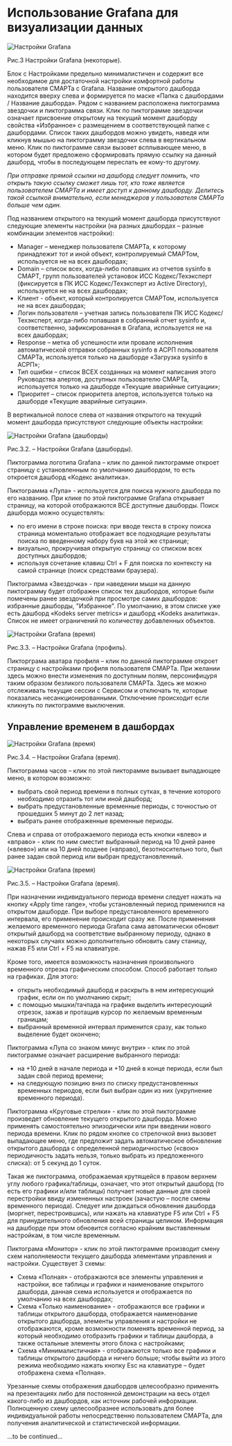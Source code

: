 # Использование Grafana для визуализации данных

<img src="img/01_edited_top_2.png" alt="Настройки Grafana" align=top>

Рис.3 Настройки Grafana (некоторые).

Блок с Настройками предельно минималистичен и содержит все необходимое для достаточной настройки комфортной работы пользователя СМАРТа с Grafana. Название открытого дашборда находится вверху слева и формируется по маске «Папка с дашбордами / Название дашборда». 
Рядом с названием расположена пиктограмма звездочки и пиктограмма связи. 
Клик по пиктограмме звездочки означает присвоение открытому на текущий момент дашборду свойства «Избранное» с размещением в соответствующей папке с дашбордами. Список таких дашбордов можно увидеть, наведя или кликнув мышью на пиктограмму звездочки слева в вертикальном меню.
Клик по пиктограмме связи вызовет всплывающее меню, в котором будет предложено сформировать прямую ссылку на данный дашборд, чтобы в последующем переслать ее кому-то другому.

_При отправке прямой ссылки на дашборд следует помнить, что открыть такую ссылку сможет лишь тот, кто тоже является пользователем СМАРТа и имеет доступ к данному дашборду. Делитесь такой ссылкой внимательно, если менеджеров у пользователя СМАРТа больше чем один._

Под названием открытого на текущий момент дашборда присутствуют следующие элементы настройки (на разных дашбордах – разные комбинации элементов настройки):
- Manager – менеджер пользователя СМАРТа, к которому принадлежит тот и иной объект, контролируемый СМАРТом, используется не на всех дашбордах;
- Domain – список всех, когда-либо попавших из отчетов sysinfo в СМАРТ, групп пользователей установок ИСС Кодекс/Техэксперт (фиксируется в ПК ИСС Кодекс/Техэксперт из Active Directory), используется не на всех дашбордах;
- Клиент - объект, который контролируется СМАРТом, используется не на всех дашбордах;
- Логин пользователя – учетная запись пользователя ПК ИСС Кодекс/Техэксперт, когда-либо попавшая в собранный отчет sysinfo и, соответственно, зафиксированная в Grafana, используется не на всех дашбордах;
- Response – метка об успешности или провале исполнения автоматической отправки собранных sysinfo в АСРП пользователя СМАРТа, используется только на дашборде «Загрузка sysinfo в АСРП»;
- Тип ошибки – список ВСЕХ созданных на момент написания этого Руководства алертов, доступных пользователю СМАРТа, используется только на дашборде «Текущие аварийные ситуации»;
- Приоритет – список приоритета алертов, используется только на дашборде «Текущие аварийные ситуации».

В вертикальной полосе слева от названия открытого на текущий момент дашборда присутствуют следующие объекты настройки:


<img src="img/dashboards.JPG" alt="Настройки Grafana (дашборды)" align=top>

Рис.3.2. – Настройки Grafana (дашборды).

Пиктограмма логотипа Grafana – клик по данной пиктограмме откроет страницу с установленным по умолчанию дашбордом, то есть откроется дашборд «Кодекс аналитика».

Пиктограмма «Лупа» - используется для поиска нужного дашборда по его названию. При клике по этой пиктограмме Grafana открывает страницу, на которой отображаются ВСЕ доступные дашборды. Поиск дашборда можно осуществлять: 
- по его имени в строке поиска: при вводе текста в строку поиска страница моментально отображает все подходящие результаты поиска по введенному набору букв на этой же странице;
- визуально, прокручивая открытую страницу со списком всех доступных дашбордов;
- используя сочетание клавиш Ctrl + F для поиска по контексту на самой странице (поиск средствами браузера).

Пиктограмма «Звездочка» - при наведении мыши на данную пиктограмму будет отображен список тех дашбордов, которые были помечены ранее звездочкой при просмотре самих дашбордов: избранные дашборды, "Избранное". По умолчанию, в этом списке уже есть дашборд «Kodeks server metrics» и дашборд «Kodeks аналитика». Список не имеет ограничений по количеству добавленных объектов.


<img src="img/profile.JPG" alt="Настройки Grafana (время)" align=top>

Рис.3.3. – Настройки Grafana (профиль).

Пикторграма аватара профиля – клик по данной пиктограмме откроет страницу с настройками профиля пользователя СМАРТа. 
При желании здесь можно внести изменения по доступным полям, персонифицуря таким образом безликого пользователя СМАРТа. Здесь же можно отслеживать текущие сессии с Сервисом и отключать те, которые показались несанкционированными. Отключение происходит если кликнуть по пиктограмме выключения.

## Управление временем в дашбордах

<img src="img/time.JPG" alt="Настройки Grafana (время)" align=top>

Рис.3.4. – Настройки Grafana (время).

Пиктограмма часов – клик по этой пикторамме вызывает выпадающее меню, в котором возможно:
- выбрать свой период времени в полных сутках, в течение которого необходимо отразить тот или иной дашборд;
- выбрать предустановленные временные периоды, с точностью от прошедших 5 минут до 2 лет назад;
- выбрать ранее отображенные временные периоды.

Слева и справа от отображаемого периода есть кнопки «влево» и «вправо» - клик по ним сместит выбранный период на 10 дней ранее («влево») или на 10 дней позднее («вправо), безотносительно того, был ранее задан свой период или выбран предустановленный.


<img src="img/time_2.png" alt="Настройки Grafana (время)" align=top>

Рис.3.5. – Настройки Grafana (время).

При назначении индивидуального периода времени следует нажать на кнопку «Apply time range», чтобы установленный период применился на открытом дашборде. 
При выборе предустановленного временного интервала, его применение происходит сразу же.
После применения желаемого временного периода Grafana сама автоматически обновит открытый дашборд на соответствие выбранному периоду, однако в некоторых случаях можно дополнительно обновить саму станицу, нажав F5 или Ctrl + F5 на клавиатуре.

Кроме того, имеется возможность назначения произвольного временного отрезка графическим способом. Способ работает только на графиках. Для этого:
- открыть необходимый дашборд и раскрыть в нем интересующий график, если он по умолчанию скрыт;
- с помощью мышки/тачпада на графике выделить интересующий отрезок, зажав и протащив курсор по желаемым временным границам;
- выбранный временной интервал применится сразу, как только выделение будет окончено;

Пиктограмма «Лупа со знаком минус внутри» - клик по этой пиктограмме означает расширение выбранного периода:
- на +10 дней в начале периода и +10 дней в конце периода, если был задан свой период времени;
- на следующую позицию вниз по списку предустановленных временных периодов, если был выбран один из них (укрупнение временного периода).

Пиктограмма «Круговые стрелки» - клик по этой пиктограмме произведет обновление текущего открытого дашборда. Можно применять самостоятельно эпизодически или при введении нового периода времени. Клик по рядом кнопке со стрелочкой вниз вызовет выпадающее меню, где предложит задать автоматическое обновление открытого дашборда с определенной периодичностью («свою» периодичность задать нельзя, только выбрать из предложенного списка): от 5 секунд до 1 суток.

Такая же пиктограмма, отображаемая крутящейся в правом верхнем углу любого графика/таблицы, означает, что этот открытый дашборд (то есть его графики и/или таблицы) получает новые данные для своей перестройки ввиду измененных настроек (зачастую – после смены временного периода). Следует или дождаться обновления дашборда (моргнет, перестроившись), или нажать на клавиатуре F5 или Ctrl + F5 для принудительного обновления всей страницы целиком. Информация на дашборде при этом обновится согласно крайним выставленным настройкам, в том числе временным.

Пиктограма «Монитор»   - клик по этой пиктограмме производит смену схем наполняемости текущего дашборда элементами управления и настройки. Существует 3 схемы:
- Схема «Полная» - отображаются все элементы управления и настройки, все таблицы и графики и наименование открытого дашборда, данная схема используется и отображается по умолчанию на всех дашбордах;
- Схема «Только наименование» - отображаются все графики и таблицы открытого дашборда, отображается наименование открытого дашборда, элементы управления и настройки не отображаются, кроме возможности поменять временной период, за который необходимо отобразить графики и таблицы дашборда, а также остальные элементы этого блока с настройками;
- Схема «Минималистичная» - отображаются только все графики и таблицы открытого дашборда и ничего больше; чтобы выйти из этого режима необходимо нажать кнопку Esc на клавиатуре – будет отображена схема «Полная».

Урезанные схемы отображения дашбордов целесообразно применять на презентациях либо для постоянной демонстрации на весь отдел какого-либо из дашбордов, как источник рабочей информации. Полноценную схему целесообразнее использовать для более индивидуальной работы непосредственно пользователем СМАРТа, для получения аналитической и статистической информации.

...to be continued...
